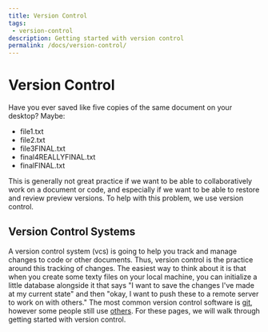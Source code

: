 ```yaml
---
title: Version Control
tags: 
 - version-control
description: Getting started with version control
permalink: /docs/version-control/
---
```


# Version Control

Have you ever saved like five copies of the same document on your desktop? Maybe:

 - file1.txt
 - file2.txt
 - file3FINAL.txt
 - final4REALLYFINAL.txt
 - finalFINAL.txt

This is generally not great practice if we want to be able to collaboratively work on
a document or code, and especially if we want to be able to restore and review preview versions.
To help with this problem, we use version control.

## Version Control Systems

A version control system (vcs) is going to help you track and manage changes to code or other documents.
Thus, version control is the practice around this tracking of changes. The easiest way to think about it is that
when you create some texty files on your local machine, you can initialize a little database alongside it that
says "I want to save the changes I've made at my current state" and then "okay, I want to push these to a remote server
to work on with others." The most common version control software is [git](https://git-scm.com/doc), however some people still
use [others](https://en.wikipedia.org/wiki/List_of_version-control_software). For these pages, we will walk through getting started with version control.

